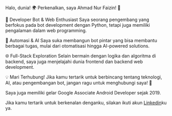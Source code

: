 Halo, dunia! 🌍
Perkenalkan, saya Ahmad Nur Faizin! 👋



🚀 Developer Bot & Web Enthusiast
Saya seorang pengembang yang berfokus pada bot development dengan Python, tetapi juga memiliki pengalaman dalam web programming.

🤖 Automasi & AI
Saya suka membangun bot pintar yang bisa membantu berbagai tugas, mulai dari otomatisasi hingga AI-powered solutions.

🌐 Full-Stack Exploration
Selain bermain dengan logika dan algoritma di backend, saya juga menjelajahi dunia frontend dan backend web development.

💡 Mari Terhubung!
Jika kamu tertarik untuk berbincang tentang teknologi, AI, atau pengembangan bot, jangan ragu untuk menghubungi saya! 🚀

Saya juga memiliki gelar Google Associate Android Developer sejak 2019.<br>

Jika kamu tertarik untuk berkenalan denganku, silakan ikuti akun [Linkedin]((https://www.linkedin.com/in/ahmad-nur-faizin-62b242323/))ku ya.

